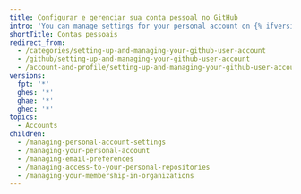 ```yaml
---
title: Configurar e gerenciar sua conta pessoal no GitHub
intro: 'You can manage settings for your personal account on {% ifversion fpt or ghec or ghes %}{% data variables.product.product_location %}{% elsif ghae %}{% data variables.product.product_name %}{% endif %}, including email preferences, access to personal repositories, and organization memberships. You can also manage the account itself.'
shortTitle: Contas pessoais
redirect_from:
  - /categories/setting-up-and-managing-your-github-user-account
  - /github/setting-up-and-managing-your-github-user-account
  - /account-and-profile/setting-up-and-managing-your-github-user-account
versions:
  fpt: '*'
  ghes: '*'
  ghae: '*'
  ghec: '*'
topics:
  - Accounts
children:
  - /managing-personal-account-settings
  - /managing-your-personal-account
  - /managing-email-preferences
  - /managing-access-to-your-personal-repositories
  - /managing-your-membership-in-organizations
---
```



